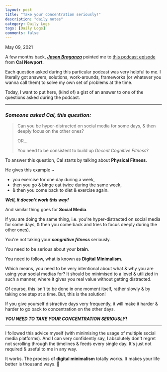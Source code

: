 ```yaml
---
layout: post
title: "Take your concentration seriously!"
description: "daily notes"
category: Daily Logs
tags: [Daily Logs]
comments: false
---
```


May 09, 2021

A few months back, ***[Jason Braganza](https://janusworx.com)*** pointed me to [this podcast episode](https://www.buzzsprout.com/1121972/5519902) from **Cal Newport**. 

Each question asked during this particular podcast was very helpful to me. I literally got answers, solutions, work-arounds, frameworks (or whatever you wanna call them) to solve my own set of problems at the time.

Today, I want to put here, (kind of) a gist of an answer to one of the questions asked during the podcast.<!-- break -->

---

### *Someone asked Cal, this question:*

> Can you be hyper-distracted on social media for some days, & then deeply focus on the other ones?
> 
> OR...
> 
> You need to be consistent to build up *Decent Cognitive Fitness*?

To answer this question, Cal starts by talking about **Physical Fitness**.

He gives this example ~ 

- you exercise for one day during a week,
- then you go & binge eat twice during the same week,
- & then you come back to diet & exercise again.

***Well, it doesn't work this way!***

And similar thing goes for **Social Media**.

If you are doing the same thing, i.e. you're hyper-distracted on social media for some days, & then you come back and tries to focus deeply during the other ones). 

You're not taking your ***congnitive fitness*** seriously. 

You need to be serious about your **brain**.

You need to follow, what is known as **Digital Minimalism**.

Which means, you need to be very intentional about what & why you are using your social medias for? It should be minimised to a level & utilizied in such a manner, where it gives you real value without getting distracted. 

Of course, this isn't to be done in one moment itself, rather slowly & by taking one step at a time. But, this is the solution!

If you give yourself distractive days very frequently, it will make it harder & harder to go back to concentration on the other days.

***YOU NEED TO TAKE YOUR CONCENTRATION SERIOUSLY!***

---

I followed this advice myself (with minimising the usage of multiple social media platforms). And I can very confidently say, I absolutely don't regret not scrolling through the timelines & feeds every single day. It's just not required & useful to me in any way.

It works. The process of **digital minimalism** totally works. It makes your life better is thousand ways. 🙂

